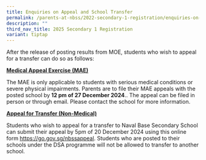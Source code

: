 ```yaml
---
title: Enquiries on Appeal and School Transfer
permalink: /parents-at-nbss/2022-secondary-1-registration/enquiries-on-appeal-and-school-transfer/
description: ""
third_nav_title: 2025 Secondary 1 Registration
variant: tiptap
---
```

<p>After the release of posting results from MOE, students who wish to appeal
for a transfer can do so as follows:</p>
<p><strong><u>Medical Appeal Exercise (MAE) </u></strong>
</p>
<p>The MAE is only applicable to students with serious medical conditions
or severe physical impairments. Parents are to file their MAE appeals with
the posted school by <strong>12 pm of 27 December 2024</strong>.. The appeal
can be filed in person or through email. Please contact the school for
more information.</p>
<p><strong><u>Appeal for Transfer (Non-Medical) </u></strong>
</p>
<p>Students who wish to appeal for a transfer to Naval Base Secondary School
can submit their appeal by 5pm of 20 December 2024 using this online form
<a href="https://go.gov.sg/nbssappeal" rel="noopener noreferrer nofollow" target="_blank">https://go.gov.sg/nbssappeal</a>. Students who are posted to their schools
under the DSA programme will not be allowed to transfer to another school.</p>
<p></p>